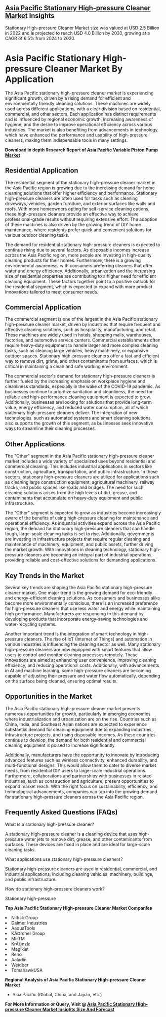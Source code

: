<h2><a href="https://www.verifiedmarketreports.com/download-sample/?rid=277120&amp;utm_source=Github-Feb&amp;utm_medium=219" target="_blank">Asia Pacific Stationary High-pressure Cleaner Market</a> Insights</h2><p>Stationary High-pressure Cleaner Market size was valued at USD 2.5 Billion in 2022 and is projected to reach USD 4.0 Billion by 2030, growing at a CAGR of 6.5% from 2024 to 2030.</p><p><h1>Asia Pacific Stationary High-pressure Cleaner Market By Application</h1> <p>The Asia Pacific stationary high-pressure cleaner market is experiencing significant growth, driven by a rising demand for efficient and environmentally friendly cleaning solutions. These machines are widely used across different applications, with a clear division based on residential, commercial, and other sectors. Each application has distinct requirements and is influenced by regional economic growth, increasing awareness of hygiene, and the desire to improve operational efficiency across various industries. The market is also benefiting from advancements in technology, which have enhanced the performance and usability of high-pressure cleaners, making them indispensable tools in many settings.</p> <p><p><strong>Download In depth Research Report of <a href="https://www.verifiedmarketreports.com/download-sample/?rid=236118&amp;utm_source=Pulse-Dec&amp;utm_medium=219" target="_blank">Asia Pacific Variable Piston Pump Market</a></strong></p></p> <h2>Residential Application</h2> <p>The residential segment of the stationary high-pressure cleaner market in the Asia Pacific region is growing due to the increasing demand for home cleaning solutions that offer higher efficiency and performance. Stationary high-pressure cleaners are often used for tasks such as cleaning driveways, vehicles, garden furniture, and exterior surfaces like walls and roofs. With more homeowners opting for self-service cleaning options, these high-pressure cleaners provide an effective way to achieve professional-grade results without requiring extensive effort. The adoption of these machines is also driven by the growing trend of DIY home maintenance, where residents prefer quick and convenient solutions for various outdoor cleaning tasks.</p> <p>The demand for residential stationary high-pressure cleaners is expected to continue rising due to several factors. As disposable incomes increase across the Asia Pacific region, more people are investing in high-quality cleaning products for their homes. Furthermore, there is a growing environmental awareness, with consumers preferring cleaners that offer water and energy efficiency. Additionally, urbanization and the increasing size of residential properties are contributing to a higher need for efficient cleaning equipment. These factors together point to a positive outlook for the residential segment, which is expected to expand with more product innovations tailored to meet consumer needs.</p> <h2>Commercial Application</h2> <p>The commercial segment is one of the largest in the Asia Pacific stationary high-pressure cleaner market, driven by industries that require frequent and effective cleaning solutions, such as hospitality, manufacturing, and retail. These machines are widely used in hotels, shopping malls, warehouses, factories, and automotive service centers. Commercial establishments often require heavy-duty equipment to handle larger and more complex cleaning tasks, such as cleaning large vehicles, heavy machinery, or expansive outdoor spaces. Stationary high-pressure cleaners offer a fast and efficient way to remove dirt, grime, and other contaminants from surfaces, which is critical in maintaining a clean and safe working environment.</p> <p>The commercial sector's demand for stationary high-pressure cleaners is further fueled by the increasing emphasis on workplace hygiene and cleanliness standards, especially in the wake of the COVID-19 pandemic. As businesses continue to prioritize sanitation and cleanliness, the need for reliable and high-performance cleaning equipment is expected to grow. Additionally, businesses are looking for solutions that provide long-term value, energy efficiency, and reduced water consumption, all of which stationary high-pressure cleaners deliver. The integration of new technologies, such as automated systems and smart cleaning solutions, also supports the growth of this segment, as businesses seek innovative ways to streamline their cleaning processes.</p> <h2>Other Applications</h2> <p>The "Other" segment in the Asia Pacific stationary high-pressure cleaner market includes a wide variety of specialized uses beyond residential and commercial cleaning. This includes industrial applications in sectors like construction, agriculture, transportation, and public infrastructure. In these sectors, stationary high-pressure cleaners are utilized for applications such as cleaning large construction equipment, agricultural machinery, railway tracks, and public spaces like roads and bridges. The need for such cleaning solutions arises from the high levels of dirt, grease, and contaminants that accumulate on heavy-duty equipment and public infrastructure.</p> <p>The "Other" segment is expected to grow as industries become increasingly aware of the benefits of using high-pressure cleaning for maintenance and operational efficiency. As industrial activities expand across the Asia Pacific region, the demand for stationary high-pressure cleaners that can handle tough, large-scale cleaning tasks is set to rise. Additionally, governments are investing in infrastructure projects that require regular cleaning and maintenance of machinery, equipment, and public assets, further driving the market growth. With innovations in cleaning technology, stationary high-pressure cleaners are becoming an integral part of industrial operations, providing reliable and cost-effective solutions for demanding applications.</p> <h2>Key Trends in the Market</h2> <p>Several key trends are shaping the Asia Pacific stationary high-pressure cleaner market. One major trend is the growing demand for eco-friendly and energy-efficient cleaning solutions. As consumers and businesses alike become more environmentally conscious, there is an increased preference for high-pressure cleaners that use less water and energy while maintaining high performance. Manufacturers are responding to this demand by developing products that incorporate energy-saving technologies and water-recycling systems.</p> <p>Another important trend is the integration of smart technology in high-pressure cleaners. The rise of IoT (Internet of Things) and automation in various industries is influencing the cleaning sector as well. Many stationary high-pressure cleaners are now equipped with smart features that allow users to control and monitor cleaning processes remotely. These innovations are aimed at enhancing user convenience, improving cleaning efficiency, and reducing operational costs. Additionally, with advancements in AI and machine learning, some high-pressure cleaners are becoming capable of adjusting their pressure and water flow automatically, depending on the surface being cleaned, ensuring optimal results.</p> <h2>Opportunities in the Market</h2> <p>The Asia Pacific stationary high-pressure cleaner market presents numerous opportunities for growth, particularly in emerging economies where industrialization and urbanization are on the rise. Countries such as China, India, and Southeast Asian nations are expected to experience substantial demand for cleaning equipment due to expanding industries, infrastructure projects, and rising disposable incomes. As these countries continue to develop, the demand for both residential and commercial cleaning equipment is poised to increase significantly.</p> <p>Additionally, manufacturers have the opportunity to innovate by introducing advanced features such as wireless connectivity, enhanced durability, and multi-functional designs. This would allow them to cater to diverse market needs, from residential DIY users to large-scale industrial operations. Furthermore, collaborations and partnerships with businesses in related industries, such as construction and agriculture, present opportunities to expand market reach. With the right focus on sustainability, efficiency, and technological advancements, companies can tap into the growing demand for stationary high-pressure cleaners across the Asia Pacific region.</p> <h2>Frequently Asked Questions (FAQs)</h2> <p>What is a stationary high-pressure cleaner?</p> <p>A stationary high-pressure cleaner is a cleaning device that uses high-pressure water jets to remove dirt, grease, and other contaminants from surfaces. These devices are fixed in place and are ideal for large-scale cleaning tasks.</p> <p>What applications use stationary high-pressure cleaners?</p> <p>Stationary high-pressure cleaners are used in residential, commercial, and industrial applications, including cleaning vehicles, machinery, buildings, and public infrastructure.</p> <p>How do stationary high-pressure cleaners work?</p> <p>Stationary high-pressure</p><p><strong>Top Asia Pacific Stationary High-pressure Cleaner Market Companies</strong></p><div data-test-id=""><p><li>Nilfisk Group</li><li> Daimer Industries</li><li> AaquaTools</li><li> KÃ¤rcher Group</li><li> Mi-TM</li><li> KrÃ¤nzle</li><li> Magikist</li><li> Reno</li><li> Aaladin</li><li> Weidber</li><li> TomahawkUSA</li></p><div><strong>Regional Analysis of&nbsp;Asia Pacific Stationary High-pressure Cleaner Market</strong></div><ul><li dir="ltr"><p dir="ltr">Asia Pacific (Global, China, and Japan, etc.)</p></li></ul><p><strong>For More Information or Query, Visit @&nbsp;</strong><strong><a href="https://www.verifiedmarketreports.com/product/stationary-high-pressure-cleaner-market/?utm_source=Github-Feb&amp;utm_medium=219" target="_blank">Asia Pacific Stationary High-pressure Cleaner Market Insights Size And Forecast</a></strong></p></div><h2>&nbsp;</h2><div data-test-id="">&nbsp;</div>
